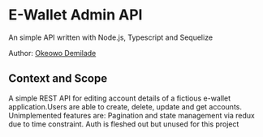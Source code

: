 # E-Wallet Admin API

An simple API written with Node.js, Typescript and Sequelize

Author: [Okeowo Demilade](https://github.com/D4C-lolu/)

## Context and Scope

A simple REST API for editing account details of a fictious e-wallet application.Users are able to create, delete, update and get accounts. Unimplemented features are: Pagination and state management via redux due to time constraint. Auth is fleshed out but unused for this project
